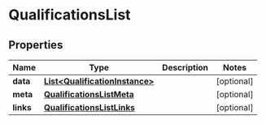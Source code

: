 

# QualificationsList


## Properties

| Name | Type | Description | Notes |
|------------ | ------------- | ------------- | -------------|
|**data** | [**List&lt;QualificationInstance&gt;**](QualificationInstance.md) |  |  [optional] |
|**meta** | [**QualificationsListMeta**](QualificationsListMeta.md) |  |  [optional] |
|**links** | [**QualificationsListLinks**](QualificationsListLinks.md) |  |  [optional] |



